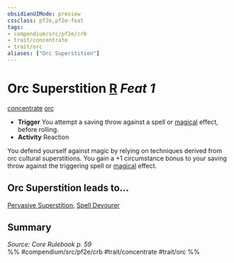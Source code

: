 ```yaml
---
obsidianUIMode: preview
cssclass: pf2e,pf2e-feat
tags:
- compendium/src/pf2e/crb
- trait/concentrate
- trait/orc
aliases: ["Orc Superstition"]
---
```

# Orc Superstition  [R](../../Rules/core-rulebook/chapter-9-playing-the-game.md#Actions "Reaction") *Feat 1*  
[concentrate](../../Rules/traits/concentrate.md)  [orc](../../Rules/traits/orc.md)  

- **Trigger** You attempt a saving throw against a spell or [magical](../../Rules/traits/magical.md) effect, before rolling.
- **Activity** Reaction

You defend yourself against magic by relying on techniques derived from orc cultural superstitions. You gain a +1 circumstance bonus to your saving throw against the triggering spell or [magical](../../Rules/traits/magical.md) effect.

## Orc Superstition leads to...

[Pervasive Superstition](pervasive-superstition.md), [Spell Devourer](spell-devourer-apg.md)

## Summary

*Source: Core Rulebook p. 59*  
%% #compendium/src/pf2e/crb #trait/concentrate #trait/orc %%